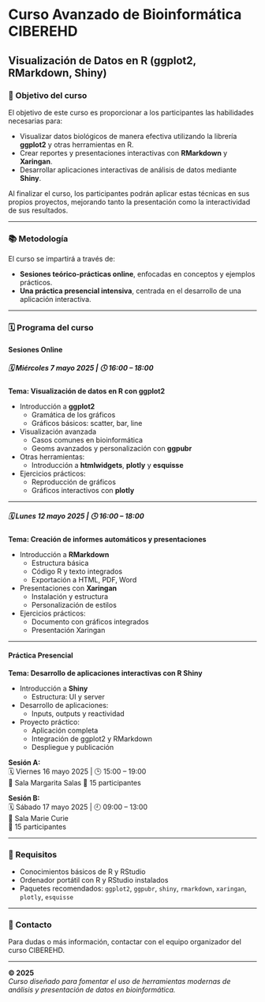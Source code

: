 # Curso Avanzado de Bioinformática CIBEREHD  
## Visualización de Datos en R (ggplot2, RMarkdown, Shiny)

### 🧠 Objetivo del curso

El objetivo de este curso es proporcionar a los participantes las habilidades necesarias para:

- Visualizar datos biológicos de manera efectiva utilizando la librería **ggplot2** y otras herramientas en R.
- Crear reportes y presentaciones interactivas con **RMarkdown** y **Xaringan**.
- Desarrollar aplicaciones interactivas de análisis de datos mediante **Shiny**.

Al finalizar el curso, los participantes podrán aplicar estas técnicas en sus propios proyectos, mejorando tanto la presentación como la interactividad de sus resultados.

---

### 📚 Metodología

El curso se impartirá a través de:

- **Sesiones teórico-prácticas online**, enfocadas en conceptos y ejemplos prácticos.
- **Una práctica presencial intensiva**, centrada en el desarrollo de una aplicación interactiva.

---

### 🗓️ Programa del curso

#### **Sesiones Online**

##### 🗓 Miércoles 7 mayo 2025 | 🕓 16:00 – 18:00  
**Tema: Visualización de datos en R con ggplot2**

- Introducción a **ggplot2**
  - Gramática de los gráficos
  - Gráficos básicos: scatter, bar, line
- Visualización avanzada
  - Casos comunes en bioinformática
  - Geoms avanzados y personalización con **ggpubr**
- Otras herramientas:
  - Introducción a **htmlwidgets**, **plotly** y **esquisse**
- Ejercicios prácticos:
  - Reproducción de gráficos
  - Gráficos interactivos con **plotly**

---

##### 🗓 Lunes 12 mayo 2025 | 🕓 16:00 – 18:00  
**Tema: Creación de informes automáticos y presentaciones**

- Introducción a **RMarkdown**
  - Estructura básica
  - Código R y texto integrados
  - Exportación a HTML, PDF, Word
- Presentaciones con **Xaringan**
  - Instalación y estructura
  - Personalización de estilos
- Ejercicios prácticos:
  - Documento con gráficos integrados
  - Presentación Xaringan

---

#### **Práctica Presencial**

**Tema: Desarrollo de aplicaciones interactivas con R Shiny**

- Introducción a **Shiny**
  - Estructura: UI y server
- Desarrollo de aplicaciones:
  - Inputs, outputs y reactividad
- Proyecto práctico:
  - Aplicación completa
  - Integración de ggplot2 y RMarkdown
  - Despliegue y publicación

**Sesión A:**  
🗓 Viernes 16 mayo 2025 | 🕒 15:00 – 19:00  
📍 Sala Margarita Salas 
👥 15 participantes

**Sesión B:**  
🗓 Sábado 17 mayo 2025 | 🕘 09:00 – 13:00  
📍 Sala Marie Curie  
👥 15 participantes

---

### 🧰 Requisitos

- Conocimientos básicos de R y RStudio
- Ordenador portátil con R y RStudio instalados
- Paquetes recomendados: `ggplot2`, `ggpubr`, `shiny`, `rmarkdown`, `xaringan`, `plotly`, `esquisse`

---

### 📩 Contacto

Para dudas o más información, contactar con el equipo organizador del curso CIBEREHD.

---

**© 2025**  
*Curso diseñado para fomentar el uso de herramientas modernas de análisis y presentación de datos en bioinformática.*
